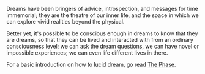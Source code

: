 Dreams have been bringers of advice, introspection, and messages for time immemorial; they are the theatre of our inner life, and the space in which we can explore vivid realities beyond the physical.

Better yet, it's possible to be conscious enough in dreams to know that they are dreams, so that they can be lived and interacted with from an ordinary consciousness level; we can ask the dream questions, we can have novel or impossible experiences; we can even life different lives in there.

For a basic introduction on how to lucid dream, go read [The Phase](https://obe4u.com/study/practical-guidebook/).